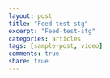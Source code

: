 ```yaml
---
layout: post
title: "Feed-test-stg"
excerpt: "Feed-test-stg"
categories: articles
tags: [sample-post, video]
comments: true
share: true
---
```

<div class="apester-media" data-media-id="5efdbc0cec269cb950c62917" height="350"></div><script async src="https://static.stg.apester.com/js/sdk/latest/apester-sdk.js"></script>
